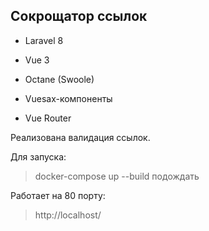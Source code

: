 ## Сокрощатор ссылок
 - Laravel 8
 - Vue 3

 - Octane (Swoole)
 - Vuesax-компоненты
 - Vue Router

Реализована валидация ссылок.

Для запуска:
> docker-compose up --build
> подождать

Работает на 80 порту:
> http://localhost/